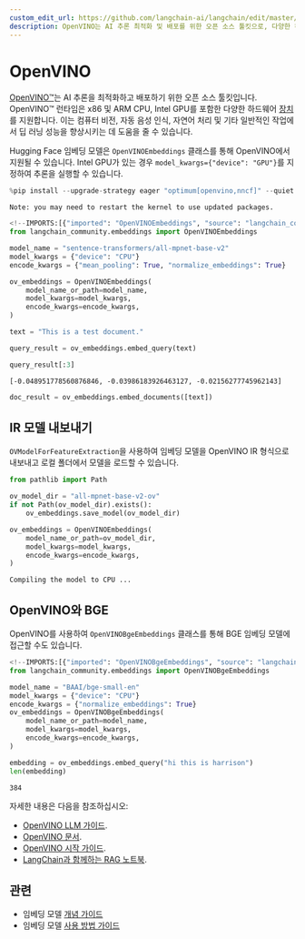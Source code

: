```yaml
---
custom_edit_url: https://github.com/langchain-ai/langchain/edit/master/docs/docs/integrations/text_embedding/openvino.ipynb
description: OpenVINO는 AI 추론 최적화 및 배포를 위한 오픈 소스 툴킷으로, 다양한 하드웨어에서 성능을 향상시킵니다.
---
```


# OpenVINO
[OpenVINO™](https://github.com/openvinotoolkit/openvino)는 AI 추론을 최적화하고 배포하기 위한 오픈 소스 툴킷입니다. OpenVINO™ 런타임은 x86 및 ARM CPU, Intel GPU를 포함한 다양한 하드웨어 [장치](https://github.com/openvinotoolkit/openvino?tab=readme-ov-file#supported-hardware-matrix)를 지원합니다. 이는 컴퓨터 비전, 자동 음성 인식, 자연어 처리 및 기타 일반적인 작업에서 딥 러닝 성능을 향상시키는 데 도움을 줄 수 있습니다.

Hugging Face 임베딩 모델은 `OpenVINOEmbeddings` 클래스를 통해 OpenVINO에서 지원될 수 있습니다. Intel GPU가 있는 경우 `model_kwargs={"device": "GPU"}`를 지정하여 추론을 실행할 수 있습니다.

```python
%pip install --upgrade-strategy eager "optimum[openvino,nncf]" --quiet
```

```output
Note: you may need to restart the kernel to use updated packages.
```


```python
<!--IMPORTS:[{"imported": "OpenVINOEmbeddings", "source": "langchain_community.embeddings", "docs": "https://api.python.langchain.com/en/latest/embeddings/langchain_community.embeddings.openvino.OpenVINOEmbeddings.html", "title": "OpenVINO"}]-->
from langchain_community.embeddings import OpenVINOEmbeddings
```


```python
model_name = "sentence-transformers/all-mpnet-base-v2"
model_kwargs = {"device": "CPU"}
encode_kwargs = {"mean_pooling": True, "normalize_embeddings": True}

ov_embeddings = OpenVINOEmbeddings(
    model_name_or_path=model_name,
    model_kwargs=model_kwargs,
    encode_kwargs=encode_kwargs,
)
```


```python
text = "This is a test document."
```


```python
query_result = ov_embeddings.embed_query(text)
```


```python
query_result[:3]
```


```output
[-0.048951778560876846, -0.03986183926463127, -0.02156277745962143]
```


```python
doc_result = ov_embeddings.embed_documents([text])
```


## IR 모델 내보내기
`OVModelForFeatureExtraction`을 사용하여 임베딩 모델을 OpenVINO IR 형식으로 내보내고 로컬 폴더에서 모델을 로드할 수 있습니다.

```python
from pathlib import Path

ov_model_dir = "all-mpnet-base-v2-ov"
if not Path(ov_model_dir).exists():
    ov_embeddings.save_model(ov_model_dir)
```


```python
ov_embeddings = OpenVINOEmbeddings(
    model_name_or_path=ov_model_dir,
    model_kwargs=model_kwargs,
    encode_kwargs=encode_kwargs,
)
```

```output
Compiling the model to CPU ...
```

## OpenVINO와 BGE
OpenVINO를 사용하여 `OpenVINOBgeEmbeddings` 클래스를 통해 BGE 임베딩 모델에 접근할 수도 있습니다.

```python
<!--IMPORTS:[{"imported": "OpenVINOBgeEmbeddings", "source": "langchain_community.embeddings", "docs": "https://api.python.langchain.com/en/latest/embeddings/langchain_community.embeddings.openvino.OpenVINOBgeEmbeddings.html", "title": "OpenVINO"}]-->
from langchain_community.embeddings import OpenVINOBgeEmbeddings

model_name = "BAAI/bge-small-en"
model_kwargs = {"device": "CPU"}
encode_kwargs = {"normalize_embeddings": True}
ov_embeddings = OpenVINOBgeEmbeddings(
    model_name_or_path=model_name,
    model_kwargs=model_kwargs,
    encode_kwargs=encode_kwargs,
)
```


```python
embedding = ov_embeddings.embed_query("hi this is harrison")
len(embedding)
```


```output
384
```


자세한 내용은 다음을 참조하십시오:

* [OpenVINO LLM 가이드](https://docs.openvino.ai/2024/learn-openvino/llm_inference_guide.html).
* [OpenVINO 문서](https://docs.openvino.ai/2024/home.html).
* [OpenVINO 시작 가이드](https://www.intel.com/content/www/us/en/content-details/819067/openvino-get-started-guide.html).
* [LangChain과 함께하는 RAG 노트북](https://github.com/openvinotoolkit/openvino_notebooks/tree/latest/notebooks/llm-rag-langchain).

## 관련

- 임베딩 모델 [개념 가이드](/docs/concepts/#embedding-models)
- 임베딩 모델 [사용 방법 가이드](/docs/how_to/#embedding-models)